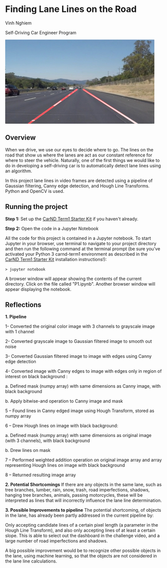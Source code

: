 # **Finding Lane Lines on the Road** 

Vinh Nghiem

Self-Driving Car Engineer Program

<img src="examples/laneLines_thirdPass.jpg" width="480" alt="Combined Image" />

Overview
---

When we drive, we use our eyes to decide where to go.  The lines on the road that show us where the lanes are act as our constant reference for where to steer the vehicle.  Naturally, one of the first things we would like to do in developing a self-driving car is to automatically detect lane lines using an algorithm.

In this project lane lines in video frames are detected using a pipeline of Gaussian filtering, Canny edge detection, and Hough Line Transforms. Python and OpenCV is used.  


Running the project
---

**Step 1:** Set up the [CarND Term1 Starter Kit](https://classroom.udacity.com/nanodegrees/nd013/parts/fbf77062-5703-404e-b60c-95b78b2f3f9e/modules/83ec35ee-1e02-48a5-bdb7-d244bd47c2dc/lessons/8c82408b-a217-4d09-b81d-1bda4c6380ef/concepts/4f1870e0-3849-43e4-b670-12e6f2d4b7a7) if you haven't already.

**Step 2:** Open the code in a Jupyter Notebook

All the code for this project is contained in a Jupyter notebook. To start Jupyter in your browser, use terminal to navigate to your project directory and then run the following command at the terminal prompt (be sure you've activated your Python 3 carnd-term1 environment as described in the [CarND Term1 Starter Kit](https://github.com/udacity/CarND-Term1-Starter-Kit/blob/master/README.md) installation instructions!):

`> jupyter notebook`

A browser window will appear showing the contents of the current directory.  Click on the file called "P1.ipynb".  Another browser window will appear displaying the notebook.  

Reflections
---
**1. Pipeline**

1- Converted the original color image with 3 channels to grayscale image with 1 channel

2- Converted grayscale image to Gaussian filtered image to smooth out noise

3- Converted Gaussian filtered image to image with edges using Canny edge detection

4- Converted image with Canny edges to image with edges only in region of interest on black background :

a. Defined mask (numpy array) with same dimensions as Canny image, with black background

b. Apply bitwise-and operation to Canny image and mask 

5 – Found lines in Canny edged image using Hough Transform, stored as numpy array 

6 – Drew Hough lines on image with black background:

a. Defined mask (numpy array) with same dimensions as original image (with 3 channels), with black background

b. Drew lines on mask 

7 – Performed weighted addition operation on original image array and array representing Hough lines on image with black background 

8 – Returned resulting image array

**2. Potential Shortcomings**
If there are any objects in the same lane, such as tree branches, lumber, rain, snow, trash, road imperfections, shadows, hanging tree branches, animals, passing motorcycles, these will be interpreted as lines that will incorrectly influence the lane line determination.

**3. Possible Improvements to pipeline**
The potential shortcoming, of objects in the lane, has already been partly addressed in the current pipeline by:

Only accepting candidate lines of a certain pixel length (a parameter in the Hough Line Transform), and also only accepting lines of at least a certain slope. This is able to select out the dashboard in the challenge video, and a large number of road imperfections and shadows.

A big possible improvement would be to recognize other possible objects in the lane, using machine learning, so that the objects are not considered in the lane line calculations.
